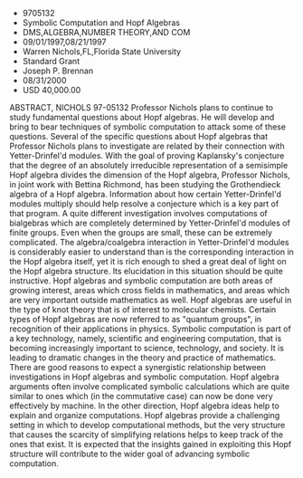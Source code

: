 
* 9705132
* Symbolic Computation and Hopf Algebras
* DMS,ALGEBRA,NUMBER THEORY,AND COM
* 09/01/1997,08/21/1997
* Warren Nichols,FL,Florida State University
* Standard Grant
* Joseph P. Brennan
* 08/31/2000
* USD 40,000.00

ABSTRACT, NICHOLS 97-05132 Professor Nichols plans to continue to study
fundamental questions about Hopf algebras. He will develop and bring to bear
techniques of symbolic computation to attack some of these questions. Several of
the specific questions about Hopf algebras that Professor Nichols plans to
investigate are related by their connection with Yetter-Drinfel'd modules. With
the goal of proving Kaplansky's conjecture that the degree of an absolutely
irreducible representation of a semisimple Hopf algebra divides the dimension of
the Hopf algebra, Professor Nichols, in joint work with Bettina Richmond, has
been studying the Grothendieck algebra of a Hopf algebra. Information about how
certain Yetter-Drinfel'd modules multiply should help resolve a conjecture which
is a key part of that program. A quite different investigation involves
computations of bialgebras which are completely determined by Yetter-Drinfel'd
modules of finite groups. Even when the groups are small, these can be extremely
complicated. The algebra/coalgebra interaction in Yetter-Drinfel'd modules is
considerably easier to understand than is the corresponding interaction in the
Hopf algebra itself, yet it is rich enough to shed a great deal of light on the
Hopf algebra structure. Its elucidation in this situation should be quite
instructive. Hopf algebras and symbolic computation are both areas of growing
interest, areas which cross fields in mathematics, and areas which are very
important outside mathematics as well. Hopf algebras are useful in the type of
knot theory that is of interest to molecular chemists. Certain types of Hopf
algebras are now referred to as "quantum groups", in recognition of their
applications in physics. Symbolic computation is part of a key technology,
namely, scientific and engineering computation, that is becoming increasingly
important to science, technology, and society. It is leading to dramatic changes
in the theory and practice of mathematics. There are good reasons to expect a
synergistic relationship between investigations in Hopf algebras and symbolic
computation. Hopf algebra arguments often involve complicated symbolic
calculations which are quite similar to ones which (in the commutative case) can
now be done very effectively by machine. In the other direction, Hopf algebra
ideas help to explain and organize computations. Hopf algebras provide a
challenging setting in which to develop computational methods, but the very
structure that causes the scarcity of simplifying relations helps to keep track
of the ones that exist. It is expected that the insights gained in exploiting
this Hopf structure will contribute to the wider goal of advancing symbolic
computation.
